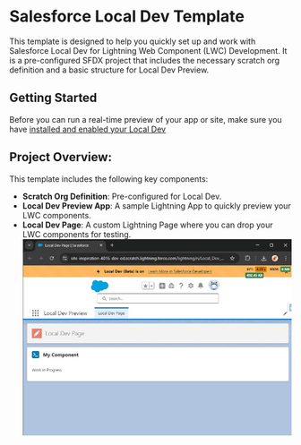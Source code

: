 # Salesforce Local Dev Template
This template is designed to help you quickly set up and work with Salesforce Local Dev for Lightning Web Component (LWC) Development. It is a pre-configured SFDX project that includes the necessary scratch org definition and a basic structure for Local Dev Preview.

## Getting Started
Before you can run a real-time preview of your app or site, make sure you have [installed and enabled your Local Dev](https://developer.salesforce.com/docs/platform/lwc/guide/get-started-test-components.html)

## Project Overview:
This template includes the following key components:
* **Scratch Org Definition**: Pre-configured for Local Dev.
* **Local Dev Preview App**: A sample Lightning App to quickly preview your LWC components.
* **Local Dev Page**: A custom Lightning Page where you can drop your LWC components for testing.
![## Snippet](https://github.com/sasidhar-chavva/salesforce-local-dev-template/blob/master/Sample_Snippet.jpg)
